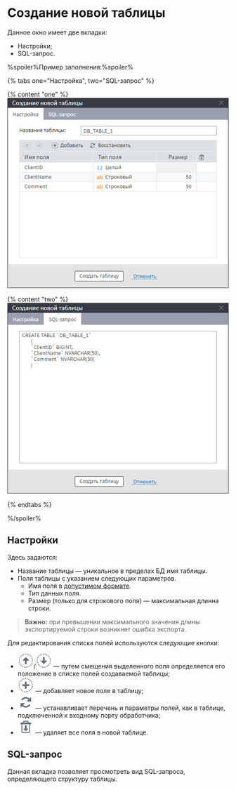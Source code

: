 # Создание новой таблицы

Данное окно имеет две вкладки:
* Настройки;
* SQL-запрос.

%spoiler%Пример заполнения:%spoiler%

{% tabs one="Настройка", two="SQL-запрос" %}

{% content "one" %}
![Настройка полей новой таблицы.](./new-table-design-1.png)

{% content "two" %}
![Представление создаваемой таблицы в виде SQL-запроса.](./new-table-design-2.png)

{% endtabs %}

%/spoiler%

## Настройки

Здесь задаются:
* Название таблицы — уникальное в пределах БД имя таблицы.
* Поля таблицы с указанием следующих параметров.
  * Имя поля в [допустимом формате](../../../data/datasetfieldoptions.md).
  * Тип данных поля.
  * Размер (только для строкового поля) — максимальная длинна строки.

> **Важно:** при превышении максимального значения длины экспортируемой строки возникнет ошибка экспорта.

Для редактирования списка полей используются следующие кнопки:
* ![](../../../images/icons/toolbar-controls/moveup_default.svg)/![](../../../images/icons/toolbar-controls/movedown_default.svg) — путем смещения выделенного поля определяется его положение в списке полей создаваемой таблицы;
* ![](../../../images/icons/toolbar-controls/plus_default.svg) — добавляет новое поле в таблицу;
* ![](../../../images/icons/toolbar-controls/autosync_default.svg) — устанавливает перечень и параметры полей, как в таблице, подключенной к входному порту обработчика;
* ![](../../../images/icons/toolbar-controls/delete-all_default.svg) — удаляет все поля в новой таблице.

## SQL-запрос

Данная вкладка позволяет просмотреть вид SQL-запроса, определяющего структуру таблицы. <br>